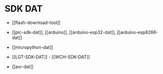 
# SDK DAT

- [[flash-download-tool]]




- [[pic-sdk-dat]], [[arduino]], [[arduino-esp32-dat]], [[arduino-esp8266-dat]]

- [[micropython-dat]]


- [[LGT-SDK-DAT]] - [[WCH-SDK-DAT]]

- [[avr-dat]]
